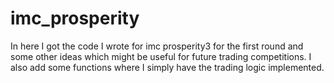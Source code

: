 # imc_prosperity

In here I got the code I wrote for imc prosperity3 for the first round and some other ideas which might be useful for future trading competitions. I also add some functions where I simply have the trading logic implemented.
